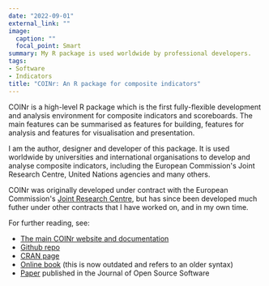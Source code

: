 ```yaml
---
date: "2022-09-01"
external_link: ""
image:
  caption: ""
  focal_point: Smart
summary: My R package is used worldwide by professional developers.
tags:
- Software
- Indicators
title: "COINr: An R package for composite indicators"
---
```


COINr is a high-level R package which is the first fully-flexible development and analysis environment for composite indicators and scoreboards. The main features can be summarised as features for building, features for analysis and features for visualisation and presentation.

I am the author, designer and developer of this package. It is used worldwide by universities and international organisations to develop and analyse composite indicators, including the European Commission's Joint Research Centre, United Nations agencies and many others.

COINr was originally developed under contract with the European Commission's [Joint Research Centre](https://joint-research-centre.ec.europa.eu/index_en), but has since been developed much futher under other contracts that I have worked on, and in my own time.

For further reading, see:

* [The main COINr website and documentation](https://bluefoxr.github.io/COINr/)
* [Github repo](https://github.com/bluefoxr/COINr/)
* [CRAN page](https://cran.r-project.org/package=COINr)
* [Online book](https://bluefoxr.github.io/COINrDoc/) (this is now outdated and refers to an older syntax)
* [Paper](https://doi.org/10.21105/joss.04567) published in the Journal of Open Source Software
